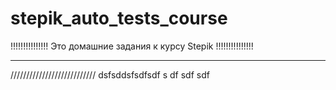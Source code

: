 # stepik_auto_tests_course
!!!!!!!!!!!!!!!
Это домашние задания к курсу Stepik
!!!!!!!!!!!!!!!

***************************
///////////////////////////
dsfsddsfsdfsdf
s
df
sdf
sdf